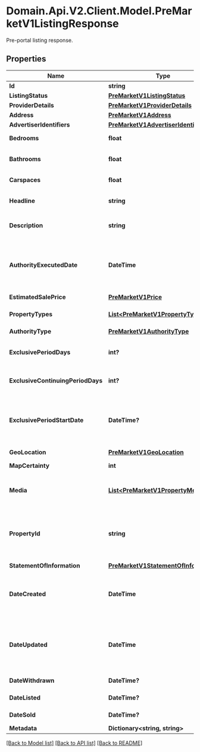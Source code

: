 # Domain.Api.V2.Client.Model.PreMarketV1ListingResponse
Pre-portal listing response.
## Properties

Name | Type | Description | Notes
------------ | ------------- | ------------- | -------------
**Id** | **string** | Pre-portal listing ID. | 
**ListingStatus** | [**PreMarketV1ListingStatus**](PreMarketV1ListingStatus.md) |  | 
**ProviderDetails** | [**PreMarketV1ProviderDetails**](PreMarketV1ProviderDetails.md) |  | [optional] 
**Address** | [**PreMarketV1Address**](PreMarketV1Address.md) |  | [optional] 
**AdvertiserIdentifiers** | [**PreMarketV1AdvertiserIdentifiers**](PreMarketV1AdvertiserIdentifiers.md) |  | [optional] 
**Bedrooms** | **float** | Total number of bedrooms in the property | 
**Bathrooms** | **float** | Total number of bathrooms in the property | 
**Carspaces** | **float** | Total number of car spaces in the property. | 
**Headline** | **string** | The short description of the property provided by the advertiser | [optional] 
**Description** | **string** | The long description of the property provided by the advertiser | [optional] 
**AuthorityExecutedDate** | **DateTime** | The date on which the authority contract was executed.  The date is compliant with the ISO 8601 and is in the UTC format, e.g. 2009-06-15T13:45:30.0000000Z. | 
**EstimatedSalePrice** | [**PreMarketV1Price**](PreMarketV1Price.md) |  | 
**PropertyTypes** | [**List&lt;PreMarketV1PropertyType&gt;**](PreMarketV1PropertyType.md) | The property types (e.g. house, apartment/unit/flat, etc.). | [optional] 
**AuthorityType** | [**PreMarketV1AuthorityType**](PreMarketV1AuthorityType.md) |  | 
**ExclusivePeriodDays** | **int?** | The time (in days) that the agent has exclusive authority to sell the property. | [optional] 
**ExclusiveContinuingPeriodDays** | **int?** | The time (in days) that exclusive authority has been extended. | [optional] 
**ExclusivePeriodStartDate** | **DateTime?** | Start date of the exclusivity period.  The date is compliant with the ISO 8601 and is in the UTC format, e.g. 2009-06-15T13:45:30.0000000Z. | [optional] 
**GeoLocation** | [**PreMarketV1GeoLocation**](PreMarketV1GeoLocation.md) |  | [optional] 
**MapCertainty** | **int** | Map certainty of the property location. | [optional] 
**Media** | [**List&lt;PreMarketV1PropertyMedia&gt;**](PreMarketV1PropertyMedia.md) | The media associated with the property provided by the advertiser | [optional] 
**PropertyId** | **string** | The identifier which uniquely identifies the property being advertised.   This may be empty if the Address of property is poorly described | [optional] 
**StatementOfInformation** | [**PreMarketV1StatementOfInformation**](PreMarketV1StatementOfInformation.md) |  | [optional] 
**DateCreated** | **DateTime** | The date/time the listing was created  The date is compliant with the ISO 8601 and is in the UTC format, e.g. 2009-06-15T13:45:30.0000000Z. | [optional] 
**DateUpdated** | **DateTime** | The date/time the listing was last updated  The date is compliant with the ISO 8601 and is in the UTC format, e.g. 2009-06-15T13:45:30.0000000Z. | [optional] 
**DateWithdrawn** | **DateTime?** | The date property was withdrawn | [optional] 
**DateListed** | **DateTime?** | The date property was listed | [optional] 
**DateSold** | **DateTime?** | The date property was sold | [optional] 
**Metadata** | **Dictionary&lt;string, string&gt;** | Optional listing metadata. | [optional] 

[[Back to Model list]](../README.md#documentation-for-models) [[Back to API list]](../README.md#documentation-for-api-endpoints) [[Back to README]](../README.md)

